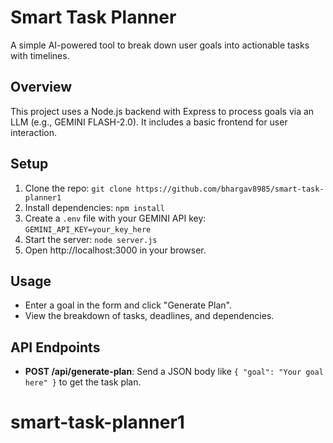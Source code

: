 # Smart Task Planner

A simple AI-powered tool to break down user goals into actionable tasks with timelines.

## Overview
This project uses a Node.js backend with Express to process goals via an LLM (e.g., GEMINI FLASH-2.0). It includes a basic frontend for user interaction.

## Setup
1. Clone the repo: `git clone https://github.com/bhargav8985/smart-task-planner1`
2. Install dependencies: `npm install`
3. Create a `.env` file with your GEMINI API key: `GEMINI_API_KEY=your_key_here`
4. Start the server: `node server.js`
5. Open http://localhost:3000 in your browser.

## Usage
- Enter a goal in the form and click "Generate Plan".
- View the breakdown of tasks, deadlines, and dependencies.

## API Endpoints
- **POST /api/generate-plan**: Send a JSON body like `{ "goal": "Your goal here" }` to get the task plan.


# smart-task-planner1

